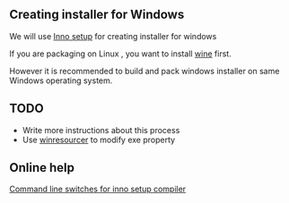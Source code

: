 ## Creating installer for Windows

We will use [Inno setup](http://www.jrsoftware.org/) for creating installer for windows

If you are packaging on Linux , you want to install [wine](http://wiki.winehq.org/FrontPage) first.

However it is recommended to build and pack windows installer on same Windows operating system.

## TODO
* Write more instructions about this process
* Use [winresourcer](https://github.com/felicienfrancois/node-winresourcer) to modify exe property


## Online help
[Command line switches for inno setup compiler](http://www.jrsoftware.org/ishelp/index.php?topic=compilercmdline)
